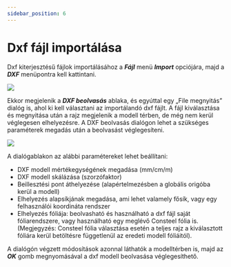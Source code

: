 ```yaml
---
sidebar_position: 6
---
```

# Dxf fájl importálása

<!-- wp:paragraph -->

Dxf kiterjesztésű fájlok importálásához a _**Fájl**_ menü _**Import**_ opciójára, majd a _**DXF**_ menüpontra kell kattintani.

<!-- /wp:paragraph -->

<!-- wp:image {"align":"center","id":32427,"width":284,"height":228,"sizeSlug":"full","linkDestination":"media"} -->

[![](https://consteelsoftware.com/wp-content/uploads/2022/02/Fajl_import_dxf.png)](./img/wp-content-uploads-2022-02-Fajl_import_dxf.png)

<!-- /wp:image -->

<!-- wp:paragraph -->

Ekkor megjelenik a _**DXF beolvasás**_ ablaka, és egyúttal egy „File megnyitás” dialóg is, ahol ki kell választani az importálandó dxf fájlt. A fájl kiválasztása és megnyitása után a rajz megjelenik a modell térben, de még nem kerül véglegesen elhelyezésre. A DXF beolvasás dialógon lehet a szükséges paraméterek megadás után a beolvasást véglegesíteni.

<!-- /wp:paragraph -->

<!-- wp:image {"align":"center","id":32434,"width":325,"height":464,"sizeSlug":"full","linkDestination":"media"} -->

[![](https://consteelsoftware.com/wp-content/uploads/2022/02/dxf_import.png)](./img/wp-content-uploads-2022-02-dxf_import.png)

<!-- /wp:image -->

<!-- wp:paragraph -->

A dialógablakon az alábbi paramétereket lehet beállítani:

<!-- /wp:paragraph -->

<!-- wp:list -->

- DXF modell mértékegységének megadása (mm/cm/m)
- DXF modell skálázása (szorzófaktor)
- Beillesztési pont áthelyezése (alapértelmezésben a globális origóba kerül a modell)
- Elhelyezés alapsíkjának megadása, ami lehet valamely fősík, vagy egy felhasználói koordináta rendszer
- Elhelyezés fóliája: beolvasható és használható a dxf fájl saját fóliarendszere, vagy használható egy meglévő Consteel fólia is. (Megjegyzés: Consteel fólia választása esetén a teljes rajz a kiválasztott fóliára kerül betöltésre függetlenül az eredeti modell fóliáitól).

<!-- /wp:list -->

<!-- wp:paragraph -->

A dialógón végzett módosítások azonnal láthatók a modelltérben is, majd az _**OK**_ gomb megnyomásával a dxf modell beolvasása véglegesíthető.

<!-- /wp:paragraph -->
